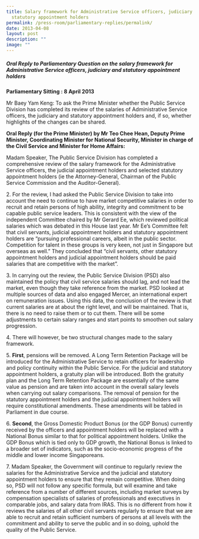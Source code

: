 ```yaml
---
title: Salary framework for Administrative Service officers, judiciary and
  statutory appointment holders
permalink: /press-room/parliamentary-replies/permalink/
date: 2013-04-08
layout: post
description: ""
image: ""
---
```

##### Oral Reply to Parliamentary Question on the salary framework for Administrative Service officers, judiciary and statutory appointment holders

**Parliamentary Sitting : 8 April 2013**

Mr Baey Yam Keng: To ask the Prime Minister whether the Public Service Division has completed its review of the salaries of Administrative Service officers, the judiciary and statutory appointment holders and, if so, whether highlights of the changes can be shared.

**Oral Reply (for the Prime Minister) by Mr Teo Chee Hean, Deputy Prime Minister, Coordinating Minister for National Security, Minister in charge of the Civil Service and Minister for Home Affairs:**

Madam Speaker, The Public Service Division has completed a comprehensive review of the salary framework for the Administrative Service officers, the judicial appointment holders and selected statutory appointment holders (ie the Attorney-General, Chairman of the Public Service Commission and the Auditor-General). 

2\. For the review, I had asked the Public Service Division to take into account the need to continue to have market competitive salaries in order to recruit and retain persons of high ability, integrity and commitment to be capable public service leaders. This is consistent with the view of the independent Committee chaired by Mr Gerard Ee, which reviewed political salaries which was debated in this House last year. Mr Ee’s Committee felt that civil servants, judicial appointment holders and statutory appointment holders are “pursuing professional careers, albeit in the public sector. Competition for talent in these groups is very keen, not just in Singapore but overseas as well.” They concluded that “civil servants, other statutory appointment holders and judicial appointment holders should be paid salaries that are competitive with the market”.

3\. In carrying out the review, the Public Service Division (PSD) also maintained the policy that civil service salaries should lag, and not lead the market, even though they take reference from the market. PSD looked at multiple sources of data and also engaged Mercer, an international expert on remuneration issues. Using this data, the conclusion of the review is that current salaries are at about the right level, and will be maintained. That is, there is no need to raise them or to cut them. There will be some adjustments to certain salary ranges and start points to smoothen out salary progression.

4\. There will however, be two structural changes made to the salary framework.

5. **First**, pensions will be removed. A Long Term Retention Package will be introduced for the Administrative Service to retain officers for leadership and policy continuity within the Public Service. For the judicial and statutory appointment holders, a gratuity plan will be introduced. Both the gratuity plan and the Long Term Retention Package are essentially of the same value as pension and are taken into account in the overall salary levels when carrying out salary comparisons. The removal of pension for the statutory appointment holders and the judicial appointment holders will require constitutional amendments. These amendments will be tabled in Parliament in due course.

6. **Second**, the Gross Domestic Product Bonus (or the GDP Bonus) currently received by the officers and appointment holders will be replaced with a National Bonus similar to that for political appointment holders. Unlike the GDP Bonus which is tied only to GDP growth, the National Bonus is linked to a broader set of indicators, such as the socio-economic progress of the middle and lower income Singaporeans. 

7\. Madam Speaker, the Government will continue to regularly review the salaries for the Administrative Service and the judicial and statutory appointment holders to ensure that they remain competitive. When doing so, PSD will not follow any specific formula, but will examine and take reference from a number of different sources, including market surveys by compensation specialists of salaries of professionals and executives in comparable jobs, and salary data from IRAS. This is no different from how it reviews the salaries of all other civil servants regularly to ensure that we are able to recruit and retain sufficient numbers of persons at all levels with the commitment and ability to serve the public and in so doing, uphold the quality of the Public Service.